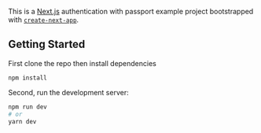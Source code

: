 This is a [Next.js](https://nextjs.org/) authentication with passport example project bootstrapped with [`create-next-app`](https://github.com/vercel/next.js/tree/canary/packages/create-next-app).

## Getting Started

First clone the repo then install dependencies

```
npm install
```

Second, run the development server:

```bash
npm run dev
# or
yarn dev
```
